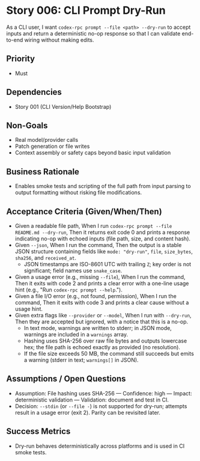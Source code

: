 # Story 006: CLI Prompt Dry-Run

As a CLI user, I want `codex-rpc prompt --file <path> --dry-run` to accept inputs and return a deterministic no-op response so that I can validate end-to-end wiring without making edits.

## Priority
- Must

## Dependencies
- Story 001 (CLI Version/Help Bootstrap)

## Non-Goals
- Real model/provider calls
- Patch generation or file writes
- Context assembly or safety caps beyond basic input validation

## Business Rationale
- Enables smoke tests and scripting of the full path from input parsing to output formatting without risking file modifications.

## Acceptance Criteria (Given/When/Then)
- Given a readable file path, When I run `codex-rpc prompt --file README.md --dry-run`, Then it returns exit code 0 and prints a response indicating no-op with echoed inputs (file path, size, and content hash).
- Given `--json`, When I run the command, Then the output is a stable JSON structure containing fields like `mode: "dry-run"`, `file`, `size_bytes`, `sha256`, and `received_at`.
  - JSON timestamps are ISO-8601 UTC with trailing `Z`; key order is not significant; field names use `snake_case`.
- Given a usage error (e.g., missing `--file`), When I run the command, Then it exits with code 2 and prints a clear error with a one-line usage hint (e.g., "Run `codex-rpc prompt --help`.").
- Given a file I/O error (e.g., not found, permission), When I run the command, Then it exits with code 3 and prints a clear cause without a usage hint.
- Given extra flags like `--provider` or `--model`, When I run with `--dry-run`, Then they are accepted but ignored, with a notice that this is a no-op.
  - In text mode, warnings are written to stderr; in JSON mode, warnings are included in a `warnings` array.
  - Hashing uses SHA-256 over raw file bytes and outputs lowercase hex; the file path is echoed exactly as provided (no resolution).
  - If the file size exceeds 50 MB, the command still succeeds but emits a warning (stderr in text; `warnings[]` in JSON).

## Assumptions / Open Questions
- Assumption: File hashing uses SHA-256 — Confidence: high — Impact: deterministic validation — Validation: document and test in CI.
- Decision: `--stdin` (or `--file -`) is not supported for dry-run; attempts result in a usage error (exit 2). Parity can be revisited later.

## Success Metrics
- Dry-run behaves deterministically across platforms and is used in CI smoke tests.
